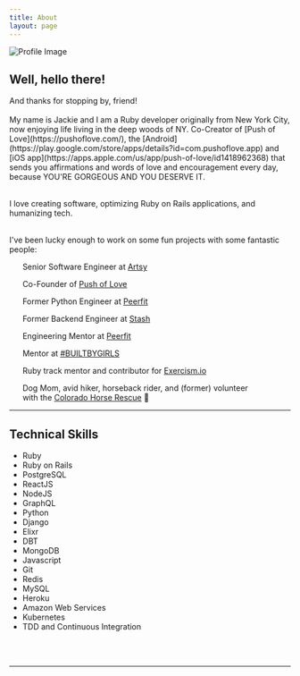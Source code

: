 ```yaml
---
title: About
layout: page
---
```

![Profile Image](../assets/images/horses.jpg)

<h2>Well, hello there!</h2>
And thanks for stopping by, friend!<br><br>
My name is Jackie and I am a Ruby developer originally from New York City, now enjoying life living in the deep woods of NY.
Co-Creator of [Push of Love](https://pushoflove.com/), the [Android](https://play.google.com/store/apps/details?id=com.pushoflove.app) and [iOS app](https://apps.apple.com/us/app/push-of-love/id1418962368) that sends you affirmations and words of love and encouragement every day, because YOU'RE GORGEOUS AND YOU DESERVE IT.<br><br>

I love creating software, optimizing Ruby on Rails applications, and humanizing tech.<br><br>

I've been lucky enough to work on some fun projects with some fantastic people:<br>

&nbsp;&nbsp;&nbsp;&nbsp;&nbsp;&nbsp;Senior Software Engineer at [Artsy](https://www.artsy.net/)


&nbsp;&nbsp;&nbsp;&nbsp;&nbsp;&nbsp;Co-Founder of [Push of Love](https://pushoflove.com/)


&nbsp;&nbsp;&nbsp;&nbsp;&nbsp;&nbsp;Former Python Engineer at [Peerfit](https://peerfit.com/)


&nbsp;&nbsp;&nbsp;&nbsp;&nbsp;&nbsp;Former Backend Engineer at [Stash](https://www.stashinvest.com/)


&nbsp;&nbsp;&nbsp;&nbsp;&nbsp;&nbsp;Engineering Mentor at [Peerfit](https://peerfit.com/)


&nbsp;&nbsp;&nbsp;&nbsp;&nbsp;&nbsp;Mentor at [#BUILTBYGIRLS](https://www.builtbygirls.com/)


&nbsp;&nbsp;&nbsp;&nbsp;&nbsp;&nbsp;Ruby track mentor and contributor for [Exercism.io](https://exercism.io/)


&nbsp;&nbsp;&nbsp;&nbsp;&nbsp;&nbsp;Dog Mom, avid hiker, horseback rider, and (former) volunteer <br>
&nbsp;&nbsp;&nbsp;&nbsp;&nbsp;&nbsp;with the [Colorado Horse Rescue](https://www.chr.org/) 🐴

---

<h2>Technical Skills</h2>

<ul class="skill-list">
	<li>Ruby</li>
	<li>Ruby on Rails</li>
	<li>PostgreSQL</li>
	<li>ReactJS</li>
	<li>NodeJS</li>
	<li>GraphQL</li>
	<li>Python</li>
	<li>Django</li>
	<li>Elixr</li>
	<li>DBT</li>
	<li>MongoDB</li>
	<li>Javascript</li>
	<li>Git</li>
	<li>Redis</li>
	<li>MySQL</li>
	<li>Heroku</li>
	<li>Amazon Web Services</li>
	<li>Kubernetes</li>
	<li>TDD and Continuous Integration</li>
</ul>

<br>
<br>

---


